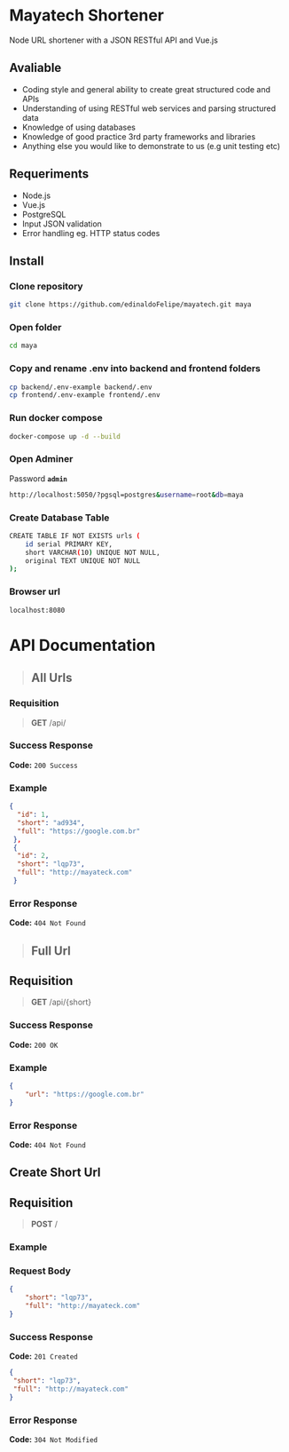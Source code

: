 # Mayatech Shortener

Node URL shortener with a JSON RESTful API and Vue.js

## Avaliable

- Coding style and general ability to create great structured code and APIs
- Understanding of using RESTful web services and parsing structured data
- Knowledge of using databases
- Knowledge of good practice 3rd party frameworks and libraries
- Anything else you would like to demonstrate to us (e.g unit testing
etc)

## Requeriments

- Node.js
- Vue.js
- PostgreSQL
- Input JSON validation
- Error handling eg. HTTP status codes

## Install

### Clone repository

```bash
git clone https://github.com/edinaldoFelipe/mayatech.git maya
```

### Open folder

```bash
cd maya
```

### Copy and rename .env into backend and frontend folders

```bash
cp backend/.env-example backend/.env
cp frontend/.env-example frontend/.env
```

### Run docker compose

```bash
docker-compose up -d --build
```

### Open Adminer

Password **`admin`**

```bash
http://localhost:5050/?pgsql=postgres&username=root&db=maya
```

### Create Database Table

```bash
CREATE TABLE IF NOT EXISTS urls (
	id serial PRIMARY KEY,
	short VARCHAR(10) UNIQUE NOT NULL,
	original TEXT UNIQUE NOT NULL
);
```

### Browser url

```text
localhost:8080
```

# API Documentation

> ## All Urls

### Requisition

> **GET** /api/

### Success Response

**Code:** `200 Success`

### Example

```json
{
  "id": 1,
  "short": "ad934",
  "full": "https://google.com.br"
 },
 {
  "id": 2,
  "short": "lqp73",
  "full": "http://mayateck.com"
 }
```

### Error Response

**Code:** `404 Not Found`

> ## Full Url

## Requisition

> **GET** /api/{short}

### Success Response

**Code:** `200 OK`

### Example

```json
{
	"url": "https://google.com.br"
}
```

### Error Response

**Code:** `404 Not Found`

## Create Short Url

## Requisition

> **POST** /

### Example

### Request Body

```json
{
	"short": "lqp73",
	"full": "http://mayateck.com"
}
```

### Success Response

**Code:** `201 Created`

```json
{
 "short": "lqp73",
 "full": "http://mayateck.com"
}
```

### Error Response

**Code:** `304 Not Modified`
